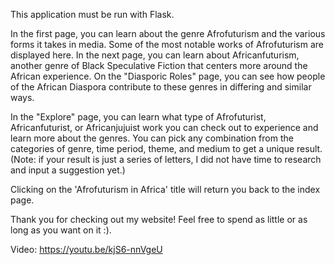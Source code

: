 This application must be run with Flask.

In the first page, you can learn about the genre Afrofuturism and the various forms it takes in media. Some of the most notable works of Afrofuturism are displayed here.
In the next page, you can learn about Africanfuturism, another genre of Black Speculative Fiction that centers more around the African experience.
On the "Diasporic Roles" page, you can see how people of the African Diaspora contribute to these genres in differing and similar ways.

In the "Explore" page, you can learn what type of Afrofuturist, Africanfuturist, or Africanjujuist work you can check out to experience and learn more about the genres.
You can pick any combination from the categories of genre, time period, theme, and medium to get a unique result. (Note: if your result is just a series of letters, I did not have time to research and input a suggestion yet.)

Clicking on the 'Afrofuturism in Africa' title will return you back to the index page.

Thank you for checking out my website! Feel free to spend as little or as long as you want on it :).

Video: https://youtu.be/kjS6-nnVgeU